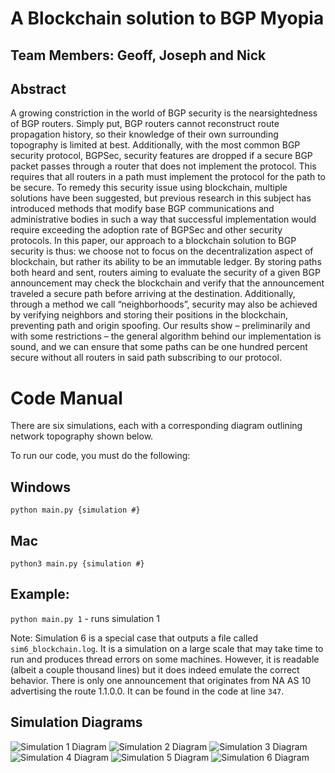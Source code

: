 # A Blockchain solution to BGP Myopia

## Team Members: Geoff, Joseph and Nick

## Abstract
A growing constriction in the world of BGP security is the nearsightedness of BGP routers. Simply put, BGP routers cannot reconstruct route propagation history, so their knowledge of their own surrounding topography is limited at best. Additionally, with the most common BGP security protocol, BGPSec, security features are dropped if a secure BGP packet passes through a router that does not implement the protocol. This requires that all routers in a path must implement the protocol for the path to be secure. To remedy this security issue using blockchain, multiple solutions have been suggested, but previous research in this subject has introduced methods that modify base BGP communications and administrative bodies in such a way that successful implementation would require exceeding the adoption rate of BGPSec and other security protocols. In this paper, our approach to a blockchain solution to BGP security is thus: we choose not to focus on the decentralization aspect of blockchain, but rather its ability to be an immutable ledger. By storing paths both heard and sent, routers aiming to evaluate the security of a given BGP announcement may check the blockchain and verify that the announcement traveled a secure path before arriving at the destination. Additionally, through a method we call “neighborhoods”, security may also be achieved by verifying neighbors and storing their positions in the blockchain, preventing path and origin spoofing. Our results show – preliminarily and with some restrictions –  the general algorithm behind our implementation is sound, and we can ensure that some paths can be one hundred percent secure without all routers in said path subscribing to our protocol. 


# Code Manual
There are six simulations, each with a corresponding diagram outlining network topography shown below.

To run our code, you must do the following:

## Windows
`python main.py {simulation #}`
## Mac
`python3 main.py {simulation #}`
## Example: 
`python main.py 1` - runs simulation 1

Note: Simulation 6 is a special case that outputs a file called `sim6_blockchain.log`. It is a simulation on a large scale that may take time to run and produces thread errors on some machines. 
However, it is readable (albeit a couple thousand lines) but it does indeed emulate the correct behavior. There is only one announcement that originates from NA AS 10 advertising the route 1.1.0.0. 
It can be found in the code at line `347`.
## Simulation Diagrams
![Simulation 1 Diagram](/simulations/sim1.png)
![Simulation 2 Diagram](/simulations/sim2.png)
![Simulation 3 Diagram](/simulations/sim3.png)
![Simulation 4 Diagram](/simulations/sim4.png)
![Simulation 5 Diagram](/simulations/sim5.png)
![Simulation 6 Diagram](/simulations/sim6.png)

